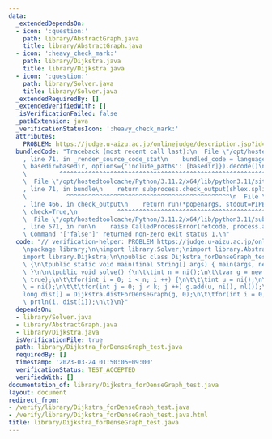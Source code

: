```yaml
---
data:
  _extendedDependsOn:
  - icon: ':question:'
    path: library/AbstractGraph.java
    title: library/AbstractGraph.java
  - icon: ':heavy_check_mark:'
    path: library/Dijkstra.java
    title: library/Dijkstra.java
  - icon: ':question:'
    path: library/Solver.java
    title: library/Solver.java
  _extendedRequiredBy: []
  _extendedVerifiedWith: []
  _isVerificationFailed: false
  _pathExtension: java
  _verificationStatusIcon: ':heavy_check_mark:'
  attributes:
    PROBLEM: https://judge.u-aizu.ac.jp/onlinejudge/description.jsp?id=ALDS1_12_C
  bundledCode: "Traceback (most recent call last):\n  File \"/opt/hostedtoolcache/Python/3.11.2/x64/lib/python3.11/site-packages/onlinejudge_verify/documentation/build.py\"\
    , line 71, in _render_source_code_stat\n    bundled_code = language.bundle(stat.path,\
    \ basedir=basedir, options={'include_paths': [basedir]}).decode()\n          \
    \         ^^^^^^^^^^^^^^^^^^^^^^^^^^^^^^^^^^^^^^^^^^^^^^^^^^^^^^^^^^^^^^^^^^^^^^^^^^^^^^^^^\n\
    \  File \"/opt/hostedtoolcache/Python/3.11.2/x64/lib/python3.11/site-packages/onlinejudge_verify/languages/user_defined.py\"\
    , line 71, in bundle\n    return subprocess.check_output(shlex.split(command))\n\
    \           ^^^^^^^^^^^^^^^^^^^^^^^^^^^^^^^^^^^^^^^^^^^^^\n  File \"/opt/hostedtoolcache/Python/3.11.2/x64/lib/python3.11/subprocess.py\"\
    , line 466, in check_output\n    return run(*popenargs, stdout=PIPE, timeout=timeout,\
    \ check=True,\n           ^^^^^^^^^^^^^^^^^^^^^^^^^^^^^^^^^^^^^^^^^^^^^^^^^^^^^^^^^\n\
    \  File \"/opt/hostedtoolcache/Python/3.11.2/x64/lib/python3.11/subprocess.py\"\
    , line 571, in run\n    raise CalledProcessError(retcode, process.args,\nsubprocess.CalledProcessError:\
    \ Command '['false']' returned non-zero exit status 1.\n"
  code: "// verification-helper: PROBLEM https://judge.u-aizu.ac.jp/onlinejudge/description.jsp?id=ALDS1_12_C\n\
    \npackage library;\n\nimport library.Solver;\nimport library.AbstractGraph;\n\
    import library.Dijkstra;\n\npublic class Dijkstra_forDenseGraph_test extends Solver\
    \ {\n\tpublic static void main(final String[] args) { main(args, new Dijkstra_forDenseGraph_test());\
    \ }\n\n\tpublic void solve() {\n\t\tint n = ni();\n\t\tvar g = new WeightedListGraph(n,\
    \ true);\n\t\tfor(int i = 0; i < n; i ++) {\n\t\t\tint u = ni();\n\t\t\tint k\
    \ = ni();\n\t\t\tfor(int j = 0; j < k; j ++) g.add(u, ni(), nl());\n\t\t}\n\t\t\
    long dist[] = Dijkstra.distForDenseGraph(g, 0);\n\t\tfor(int i = 0; i < n; i ++)\
    \ prtln(i, dist[i]);\n\t}\n}"
  dependsOn:
  - library/Solver.java
  - library/AbstractGraph.java
  - library/Dijkstra.java
  isVerificationFile: true
  path: library/Dijkstra_forDenseGraph_test.java
  requiredBy: []
  timestamp: '2023-03-24 01:50:05+09:00'
  verificationStatus: TEST_ACCEPTED
  verifiedWith: []
documentation_of: library/Dijkstra_forDenseGraph_test.java
layout: document
redirect_from:
- /verify/library/Dijkstra_forDenseGraph_test.java
- /verify/library/Dijkstra_forDenseGraph_test.java.html
title: library/Dijkstra_forDenseGraph_test.java
---
```

